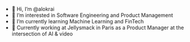 - 👋 Hi, I’m @alokrai
- 👀 I’m interested in Software Engineering and Product Management
- 🌱 I’m currently learning Machine Learning and FinTech
- 🎥 Currently working at Jellysmack in Paris as a Product Manager at the intersection of AI & video

<!---
alokrai/alokrai is a ✨ special ✨ repository because its `README.md` (this file) appears on your GitHub profile.
You can click the Preview link to take a look at your changes.
--->
